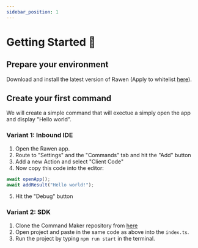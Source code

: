 ```yaml
---
sidebar_position: 1
---
```


# Getting Started 🚀

## Prepare your environment
Download and install the latest version of Rawen (Apply to whitelist [here](https://rawen.io)).

## Create your first command 

We will create a simple command that will exectue a simply open the app and display "Hello world".

### Variant 1: Inbound IDE

1. Open the Rawen app.
2. Route to "Settings" and the "Commands" tab and hit the "Add" button
3. Add a new Action and select "Client Code"
4. Now copy this code into the editor:

```javascript
await openApp();
await addResult("Hello world!");
```
5. Hit the "Debug" button

### Variant 2: SDK

1. Clone the Command Maker repository from [here](https://gihub.com/rawen-io/command-maker)
2. Open project and paste in the same code as above into the `index.ts`.
3. Run the project by typing `npm run start` in the terminal.





